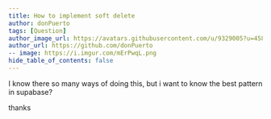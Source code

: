 ```yaml
---
title: How to implement soft delete
author: donPuerto
tags: [Question]
author_image_url: https://avatars.githubusercontent.com/u/9329005?u=45801d27fe4bdadd63566c7324ddae511607da05&v=4
author_url: https://github.com/donPuerto
-- image: https://i.imgur.com/mErPwqL.png
hide_table_of_contents: false
---
```


I know there so many ways of doing this, but i want to know the best pattern in supabase?

thanks
